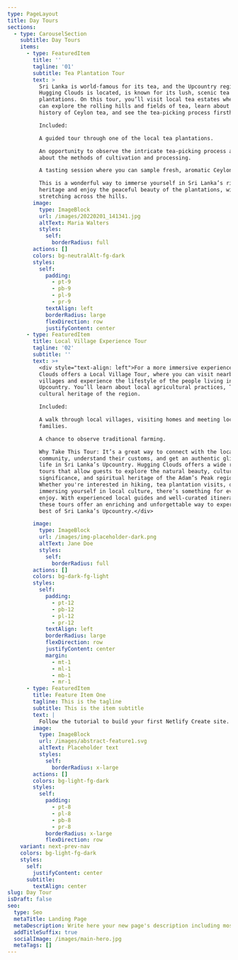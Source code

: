 ```yaml
---
type: PageLayout
title: Day Tours
sections:
  - type: CarouselSection
    subtitle: Day Tours
    items:
      - type: FeaturedItem
        title: ''
        tagline: '01'
        subtitle: Tea Plantation Tour
        text: >
          Sri Lanka is world-famous for its tea, and the Upcountry region, where
          Hugging Clouds is located, is known for its lush, scenic tea
          plantations. On this tour, you’ll visit local tea estates where you
          can explore the rolling hills and fields of tea, learn about the
          history of Ceylon tea, and see the tea-picking process firsthand.

          Included:

          A guided tour through one of the local tea plantations.

          An opportunity to observe the intricate tea-picking process and learn
          about the methods of cultivation and processing.

          A tasting session where you can sample fresh, aromatic Ceylon tea.

          This is a wonderful way to immerse yourself in Sri Lanka’s rich tea
          heritage and enjoy the peaceful beauty of the plantations, with views
          stretching across the hills.
        image:
          type: ImageBlock
          url: /images/20220201_141341.jpg
          altText: Maria Walters
          styles:
            self:
              borderRadius: full
        actions: []
        colors: bg-neutralAlt-fg-dark
        styles:
          self:
            padding:
              - pt-9
              - pb-9
              - pl-9
              - pr-9
            textAlign: left
            borderRadius: large
            flexDirection: row
            justifyContent: center
      - type: FeaturedItem
        title: Local Village Experience Tour
        tagline: '02'
        subtitle: ''
        text: >+
          <div style="text-align: left">For a more immersive experience, Hugging
          Clouds offers a Local Village Tour, where you can visit nearby rural
          villages and experience the lifestyle of the people living in the
          Upcountry. You’ll learn about local agricultural practices, The rich
          cultural heritage of the region.

          Included:

          A walk through local villages, visiting homes and meeting local
          families.

          A chance to observe traditional farming.

          Why Take This Tour: It’s a great way to connect with the local
          community, understand their customs, and get an authentic glimpse of
          life in Sri Lanka’s Upcountry. Hugging Clouds offers a wide range of
          tours that allow guests to explore the natural beauty, cultural
          significance, and spiritual heritage of the Adam’s Peak region.
          Whether you're interested in hiking, tea plantation visits, or
          immersing yourself in local culture, there’s something for everyone to
          enjoy. With experienced local guides and well-curated itineraries,
          these tours offer an enriching and unforgettable way to experience the
          best of Sri Lanka’s Upcountry.</div>

        image:
          type: ImageBlock
          url: /images/img-placeholder-dark.png
          altText: Jane Doe
          styles:
            self:
              borderRadius: full
        actions: []
        colors: bg-dark-fg-light
        styles:
          self:
            padding:
              - pt-12
              - pb-12
              - pl-12
              - pr-12
            textAlign: left
            borderRadius: large
            flexDirection: row
            justifyContent: center
            margin:
              - mt-1
              - ml-1
              - mb-1
              - mr-1
      - type: FeaturedItem
        title: Feature Item One
        tagline: This is the tagline
        subtitle: This is the item subtitle
        text: |
          Follow the tutorial to build your first Netlify Create site.
        image:
          type: ImageBlock
          url: /images/abstract-feature1.svg
          altText: Placeholder text
          styles:
            self:
              borderRadius: x-large
        actions: []
        colors: bg-light-fg-dark
        styles:
          self:
            padding:
              - pt-8
              - pl-8
              - pb-8
              - pr-8
            borderRadius: x-large
            flexDirection: row
    variant: next-prev-nav
    colors: bg-light-fg-dark
    styles:
      self:
        justifyContent: center
      subtitle:
        textAlign: center
slug: Day Tour
isDraft: false
seo:
  type: Seo
  metaTitle: Landing Page
  metaDescription: Write here your new page's description including most relevant keywords.
  addTitleSuffix: true
  socialImage: /images/main-hero.jpg
  metaTags: []
---
```

